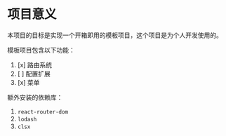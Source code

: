 # 项目意义
本项目的目标是实现一个开箱即用的模板项目，这个项目是为个人开发使用的。

模板项目包含以下功能：
1. [x] 路由系统
2. [ ] 配置扩展
3. [x] 菜单

额外安装的依赖库：
1. `react-router-dom`
2. `lodash`
3. `clsx`